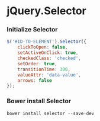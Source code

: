 # jQuery.Selector

### Initialize Selector

```javascript
$('#ID-TO-ELEMENT').Selector({
	clickToOpen: false,
	setActiveOnClick: true,
	checkedClass: 'checked',
	setOrder: true,
	transitionTime: 300,
	valueAttr: 'data-value',
	arrows: false
});
```

### Bower install Selector

```javascript
bower install selector --save-dev
```
